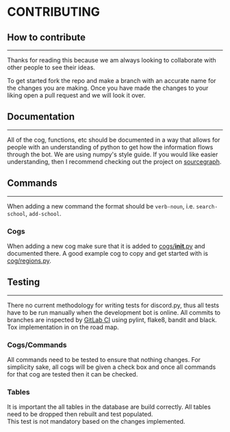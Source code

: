 # CONTRIBUTING

<!-- markdownlint-disable MD024 -->

## How to contribute

---

Thanks for reading this because we am always looking to collaborate with other people to see their ideas.

To get started fork the repo and make a branch with an accurate name for the changes you are making. Once you have made the changes to your liking open a pull request and we will look it over.

## Documentation

---

All of the cog, functions, etc should be documented in a way that allows for people with an understanding of python to get how the information flows through the bot. We are using numpy's style guide. If you would like easier understanding, then I recommend checking out the project on [sourcegraph](https://sourcegraph.com/github.com/Competitive-Cyber-Clubs/Discord-Bot).

## Commands

---

When adding a new command the format should be `verb-noun`, i.e. `search-school`, `add-school`.

### Cogs

When adding a new cog make sure that it is added to [cogs/__init__.py](cogs/\_\_init\_\_.py) and documented there. A good example cog to copy and get started with is [cog/regions.py](cogs/regions.py).

## Testing

---

There no current methodology for writing tests for discord.py, thus all tests have to be run manually when the development bot is online.
All commits to branches are inspected by [GitLab CI](https://gitlab.com/Cyb3r-Jak3/Discord-Bot) using pylint, flake8, bandit and black. Tox implementation in on the road map.

### Cogs/Commands

All commands need to be tested to ensure that nothing changes.
For simplicity sake, all cogs will be given a check box and once all commands for that cog are tested then it can be checked.

### Tables

It is important the all tables in the database are build correctly. All tables need to be dropped then rebuilt and test populated.  
This test is not mandatory based on the changes implemented.
